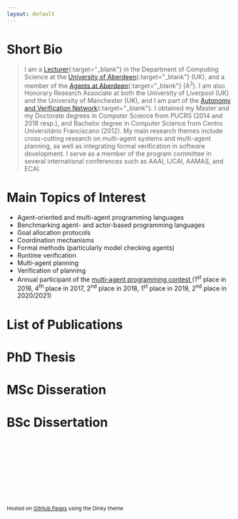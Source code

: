 ```yaml
---
layout: default
---
```


# Short Bio

> I am a [Lecturer](https://www.abdn.ac.uk/people/rafael.cardoso){:target="\_blank"} in the Department of Computing Science at the [University of Aberdeen](https://www.abdn.ac.uk/){:target="\_blank"} (UK), and a member of the [Agents at Aberdeen](https://agentsataberdeen.github.io/){:target="\_blank"} (A<sup>3</sup>). I am also Honorary Research Associate at both the University of Liverpool (UK) and the University of Manchester (UK), and I am part of the [Autonomy and Verification Network](https://autonomy-and-verification.github.io/){:target="\_blank"}. I obtained my Master and my Doctorate degrees in Computer Science from PUCRS (2014 and 2018 resp.), and Bachelor degree in Computer Science from Centro Universitário Franciscano (2012). My main research themes include cross-cutting research on multi-agent systems and multi-agent planning, as well as integrating formal verification in software development. I serve as a member of the program committee in several international conferences such as AAAI, IJCAI, AAMAS, and ECAI.

# Main Topics of Interest

*   Agent-oriented and multi-agent programming languages 
*   Benchmarking agent- and actor-based programming languages
*   Goal allocation protocols
*	Coordination mechanisms
*	Formal methods (particularly model checking agents)
*	Runtime verification
*	Multi-agent planning
*	Verification of planning
*	Annual participant of the <a href="https://multiagentcontest.org/" target="_blank">multi-agent programming contest </a>(1<sup>st</sup> place in 2016, 4<sup>th</sup> place in 2017, 2<sup>nd</sup> place in 2018, 1<sup>st</sup> place in 2019, 2<sup>nd</sup> place in 2020/2021)

# List of Publications
<script src="https://bibbase.org/show?bib=https%3A%2F%2Frafaelcaue.github.io%2Fpublications.bib&jsonp=1&group0=year"></script>

# PhD Thesis
<script src="https://bibbase.org/show?bib=http%3A%2F%2Frafaelcaue.github.io%2Fphd.bib&jsonp=1"></script>

# MSc Disseration
<script src="https://bibbase.org/show?bib=https%3A%2F%2Frafaelcaue.github.io%2Fmsc.bib&jsonp=1"></script>

# BSc Dissertation
<script src="https://bibbase.org/show?bib=https%3A%2F%2Frafaelcaue.github.io%2Fbsc.bib&jsonp=1"></script>

<br />
<br />
<br />
<br />
<br />
<br />
<br />
<br />
<p><small>Hosted on <a href="https://pages.github.com">GitHub Pages</a> using the Dinky theme</small></p>

